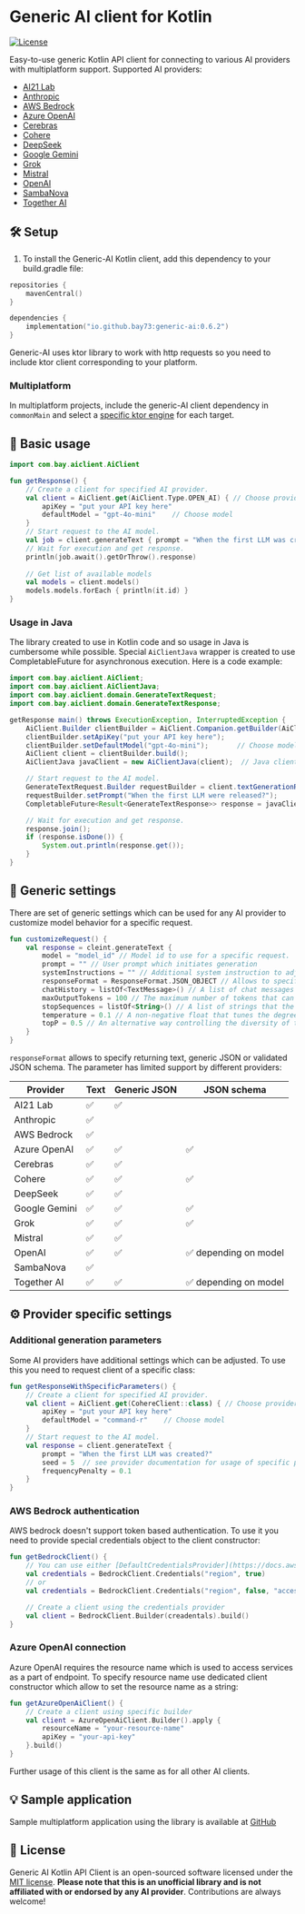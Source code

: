 # Generic AI client for Kotlin

[![License](https://img.shields.io/github/license/bay73/generic-ai?color=red)](LICENSE)

Easy-to-use generic Kotlin API client for connecting to various AI providers with multiplatform support. Supported AI providers:
- [AI21 Lab](https://www.ai21.com/)
- [Anthropic](https://docs.anthropic.com/en/api/getting-started)
- [AWS Bedrock](https://docs.aws.amazon.com/bedrock/)
- [Azure OpenAI](https://learn.microsoft.com/en-us/azure/ai-services/openai/)
- [Cerebras](https://inference-docs.cerebras.ai/introduction)
- [Cohere](https://docs.cohere.com/)
- [DeepSeek](https://platform.deepseek.com/)
- [Google Gemini](https://ai.google.dev/gemini-api/docs)
- [Grok](https://docs.x.ai/docs/api-reference)
- [Mistral](https://docs.mistral.ai/)
- [OpenAI](https://platform.openai.com/docs/overview)
- [SambaNova](https://community.sambanova.ai/docs)
- [Together AI](https://docs.together.ai/docs)

## 🛠️ Setup

1. To install the Generic-AI Kotlin client, add this dependency to your build.gradle file:

```kotlin
repositories {
    mavenCentral()
}

dependencies {
    implementation("io.github.bay73:generic-ai:0.6.2")
}
```

Generic-AI uses ktor library to work with http requests so you need to include ktor client corresponding to your platform.

### Multiplatform

In multiplatform projects, include the generic-AI client dependency in `commonMain` and select a [specific ktor engine](https://ktor.io/docs/http-client-engines.html) for each target.

## 🚀 Basic usage

```kotlin
import com.bay.aiclient.AiClient

fun getResponse() {
    // Create a client for specified AI provider.
    val client = AiClient.get(AiClient.Type.OPEN_AI) { // Choose provider
        apiKey = "put your API key here"
        defaultModel = "gpt-4o-mini"    // Choose model
    }
    // Start request to the AI model.
    val job = client.generateText { prompt = "When the first LLM was created?" }
    // Wait for execution and get response.
    println(job.await().getOrThrow().response)
    
    // Get list of available models
    val models = client.models()
    models.models.forEach { println(it.id) }  
}

```

### Usage in Java
The library created to use in Kotlin code and so usage in Java is cumbersome while possible.
Special `AiClientJava` wrapper is created to use CompletableFuture for asynchronous execution.
Here is a code example:

```java
import com.bay.aiclient.AiClient;
import com.bay.aiclient.AiClientJava;
import com.bay.aiclient.domain.GenerateTextRequest;
import com.bay.aiclient.domain.GenerateTextResponse;

getResponse main() throws ExecutionException, InterruptedException {
    AiClient.Builder clientBuilder = AiClient.Companion.getBuilder(AiClient.Type.OPEN_AI); // Choose provider
    clientBuilder.setApiKey("put your API key here");
    clientBuilder.setDefaultModel("gpt-4o-mini");       // Choose model
    AiClient client = clientBuilder.build();
    AiClientJava javaClient = new AiClientJava(client);  // Java client uses CompletableFuture

    // Start request to the AI model.
    GenerateTextRequest.Builder requestBuilder = client.textGenerationRequestBuilder();
    requestBuilder.setPrompt("When the first LLM were released?");
    CompletableFuture<Result<GenerateTextResponse>> response = javaClient.generateText(requestBuilder.build());

    // Wait for execution and get response.
    response.join();
    if (response.isDone()) {
        System.out.println(response.get());
    }
}

```
## 🔧 Generic settings
There are set of generic settings which can be used for any AI provider to customize model behavior for a specific request.

```kotlin
fun customizeRequest() {
    val response = cleint.generateText {
        model = "model_id" // Model id to use for a specific request.
        prompt = "" // User prompt which initiates generation 
        systemInstructions = "" // Additional system instruction to adjust AI behavior.
        responseFormat = ResponseFormat.JSON_OBJECT // Allows to specify response format. See details below.
        chatHistory = listOf<TextMessage>() // A list of chat messages in chronological order, representing a conversation between the user and the model.
        maxOutputTokens = 100 // The maximum number of tokens that can be generated as part of the response.
        stopSequences = listOf<String>() // A list of strings that the model uses to stop generation.
        temperature = 0.1 // A non-negative float that tunes the degree of randomness in generation. Lower temperatures mean less random generations.
        topP = 0.5 // An alternative way controlling the diversity of the model's responses. It's recommended to use either temperature or topP.
    }
}
```

`responseFormat` allows to specify returning text, generic JSON or validated JSON schema. The parameter has limited support by different providers:  

| Provider      | Text | Generic JSON  | JSON schema          |
|---------------|------|---------------|----------------------|
| AI21 Lab      | ✅    | ✅             |                      |
| Anthropic     | ✅    |               |                      |
| AWS Bedrock   | ✅    |               |                      |
| Azure OpenAI  | ✅    | ✅             | ✅                    |
| Cerebras      | ✅    | ✅             |                      |
| Cohere        | ✅    | ✅             | ✅                    |
| DeepSeek      | ✅    | ✅             |                      |
| Google Gemini | ✅    | ✅             | ✅                    |
| Grok          | ✅    | ✅             | ✅                    |
| Mistral       | ✅    | ✅             |                      |
| OpenAI        | ✅    | ✅             | ✅ depending on model |
| SambaNova     | ✅    |               |                      |
| Together AI   | ✅    | ✅             | ✅ depending on model |
   


## ⚙️ Provider specific settings

### Additional generation parameters

Some AI providers have additional settings which can be adjusted. To use this you need to request client of a specific class: 
```kotlin
fun getResponseWithSpecificParameters() {
    // Create a client for specified AI provider.
    val client = AiClient.get(CohereClient::class) { // Choose provider
        apiKey = "put your API key here"
        defaultModel = "command-r"    // Choose model
    }
    // Start request to the AI model.
    val response = client.generateText { 
        prompt = "When the first LLM was created?"
        seed = 5  // see provider documentation for usage of specific parameters 
        frequencyPenalty = 0.1
    }
}

```

### AWS Bedrock authentication

AWS bedrock doesn't support token based authentication. To use it you need to provide special credentials object to the client constructor:
```kotlin
fun getBedrockClient() {
    // You can use either [DefaultCredentialsProvider](https://docs.aws.amazon.com/sdk-for-java/latest/developer-guide/credentials-chain.html) or specify access key and token directly.
    val credentials = BedrockClient.Credentials("region", true)
    // or 
    val credentials = BedrockClient.Credentials("region", false, "accessKeyId", "secretAccessKey", "sessionToken ")

    // Create a client using the credentials provider
    val client = BedrockClient.Builder(creadentals).build()
}

```

### Azure OpenAI connection

Azure OpenAI requires the resource name which is used to access services as a part of endpoint. To specify resource name use dedicated client constructor which allow to set the resource name as a string:
```kotlin
fun getAzureOpenAiClient() {
    // Create a client using specific builder
    val client = AzureOpenAiClient.Builder().apply {
        resourceName = "your-resource-name"
        apiKey = "your-api-key"
    }.build()
}
```
Further usage of this client is the same as for all other AI clients.

## 💡 Sample application

Sample multiplatform application using the library is available at [GitHub](https://github.com/bay73/generic-ai-ktm-demo)

## 📄 License

Generic AI Kotlin API Client is an open-sourced software licensed under the [MIT license](LICENSE).
**Please note that this is an unofficial library and is not affiliated with or endorsed by any AI provider**. Contributions are always welcome!
